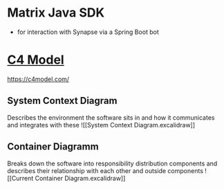 # Matrix Java SDK
- for interaction with Synapse via a Spring Boot bot
# [C4 Model](C4Model)
https://c4model.com/
## System Context Diagram
Describes the environment the software sits in and how it communicates and integrates with these
![[System Context Diagram.excalidraw]]
## Container Diagramm
Breaks down the software into responsibility distribution components and describes their relationship with each other and outside components
![[Current Container Diagram.excalidraw]]


